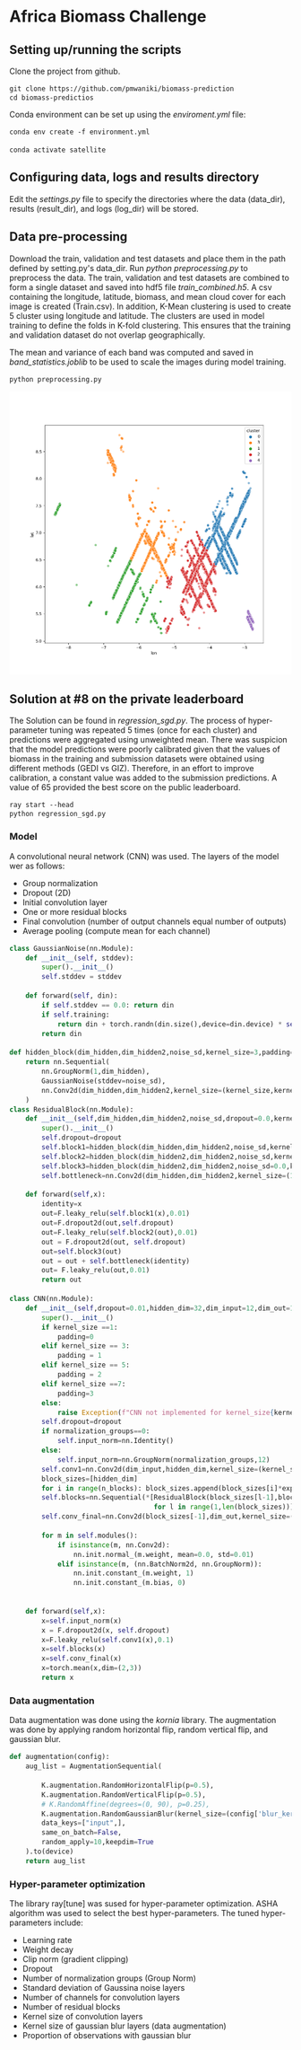 # Africa Biomass Challenge


## Setting up/running the scripts
Clone the project from github.

```commandline
git clone https://github.com/pmwaniki/biomass-prediction
cd biomass-predictios
```
Conda environment can be set up using the *enviroment.yml* file:

```commandline
conda env create -f environment.yml

conda activate satellite
```
## Configuring data, logs and results directory
Edit the *settings.py* file to specify the directories where the data (data_dir), results (result_dir), and logs (log_dir) will be stored.


## Data pre-processing
Download the train, validation and test datasets and place them in the path defined by setting.py's data_dir. Run *python preprocessing.py* to preprocess the data. The train, validation and test datasets are combined to form a single dataset and saved into hdf5 file *train_combined.h5*. A csv containing the longitude, latitude, biomass, and mean cloud cover for each image is created (Train.csv). In addition, K-Mean clustering is used to create 5 cluster using longitude and latitude. The clusters are used in model training to define the folds in K-fold clustering. This ensures that the training and validation dataset do not overlap geographically.

The mean and variance of each band was computed and saved in *band_statistics.joblib* to be used to scale the images during model training. 
```commandline
python preprocessing.py
```

![alt text for screen readers](k_mean-clusters.png "K-mean Clusters")

## Solution at #8 on the private leaderboard
The Solution can be found in *regression_sgd.py*. The process of hyper-parameter tuning was repeated 5 times (once for each cluster) and predictions were aggregated using unweighted mean.
There was suspicion that the model predictions were poorly calibrated given that the values of biomass in the training and submission datasets were obtained using different methods (GEDI vs GIZ).
Therefore, in an effort to improve calibration, a constant value was added to the submission predictions. A value of 65 provided the best score on the public leaderboard.


```commandline
ray start --head
python regression_sgd.py
```

### Model

A convolutional neural network (CNN) was used.
The layers of the model wer as follows:

- Group normalization
- Dropout (2D)
- Initial convolution layer
- One or more residual blocks
- Final convolution (number of output channels equal number of outputs)
- Average pooling (compute mean for each channel)





```python
class GaussianNoise(nn.Module):
    def __init__(self, stddev):
        super().__init__()
        self.stddev = stddev

    def forward(self, din):
        if self.stddev == 0.0: return din
        if self.training:
            return din + torch.randn(din.size(),device=din.device) * self.stddev
        return din
    
def hidden_block(dim_hidden,dim_hidden2,noise_sd,kernel_size=3,padding=1):
    return nn.Sequential(
        nn.GroupNorm(1,dim_hidden),
        GaussianNoise(stddev=noise_sd),
        nn.Conv2d(dim_hidden,dim_hidden2,kernel_size=(kernel_size,kernel_size),padding=padding,stride=1,bias=False),
    )
class ResidualBlock(nn.Module):
    def __init__(self,dim_hidden,dim_hidden2,noise_sd,dropout=0.0,kernel_size=3,padding=1):
        super().__init__()
        self.dropout=dropout
        self.block1=hidden_block(dim_hidden,dim_hidden2,noise_sd,kernel_size=kernel_size,padding=padding)
        self.block2=hidden_block(dim_hidden2,dim_hidden2,noise_sd,kernel_size=kernel_size,padding=padding)
        self.block3=hidden_block(dim_hidden2,dim_hidden2,noise_sd=0.0,kernel_size=kernel_size,padding=padding)
        self.bottleneck=nn.Conv2d(dim_hidden,dim_hidden2,kernel_size=(1,1),padding=0)

    def forward(self,x):
        identity=x
        out=F.leaky_relu(self.block1(x),0.01)
        out=F.dropout2d(out,self.dropout)
        out=F.leaky_relu(self.block2(out),0.01)
        out = F.dropout2d(out, self.dropout)
        out=self.block3(out)
        out = out + self.bottleneck(identity)
        out= F.leaky_relu(out,0.01)
        return out
    
class CNN(nn.Module):
    def __init__(self,dropout=0.01,hidden_dim=32,dim_input=12,dim_out=1,normalization_groups=0,gaussian_sd=0,n_blocks=1,expansion=2,kernel_size=3):
        super().__init__()
        if kernel_size ==1:
            padding=0
        elif kernel_size == 3:
            padding = 1
        elif kernel_size == 5:
            padding = 2
        elif kernel_size ==7:
            padding=3
        else:
            raise Exception(f"CNN not implemented for kernel_size{kernel_size}")
        self.dropout=dropout
        if normalization_groups==0:
            self.input_norm=nn.Identity()
        else:
            self.input_norm=nn.GroupNorm(normalization_groups,12)
        self.conv1=nn.Conv2d(dim_input,hidden_dim,kernel_size=(kernel_size,kernel_size),stride=1,padding=padding,bias=False)
        block_sizes=[hidden_dim]
        for i in range(n_blocks): block_sizes.append(block_sizes[i]*expansion)
        self.blocks=nn.Sequential(*[ResidualBlock(block_sizes[l-1],block_sizes[l],gaussian_sd,kernel_size=kernel_size,padding=padding)
                                    for l in range(1,len(block_sizes))])
        self.conv_final=nn.Conv2d(block_sizes[-1],dim_out,kernel_size=(kernel_size,kernel_size),stride=1,padding=padding)

        for m in self.modules():
            if isinstance(m, nn.Conv2d):
                nn.init.normal_(m.weight, mean=0.0, std=0.01)
            elif isinstance(m, (nn.BatchNorm2d, nn.GroupNorm)):
                nn.init.constant_(m.weight, 1)
                nn.init.constant_(m.bias, 0)


    def forward(self,x):
        x=self.input_norm(x)
        x = F.dropout2d(x, self.dropout)
        x=F.leaky_relu(self.conv1(x),0.1)
        x=self.blocks(x)
        x=self.conv_final(x)
        x=torch.mean(x,dim=(2,3))
        return x

```

### Data augmentation
Data augmentation was done using the *kornia* library. The augmentation was done by applying random horizontal flip, random vertical flip, and gaussian blur.

```python
def augmentation(config):
    aug_list = AugmentationSequential(

        K.augmentation.RandomHorizontalFlip(p=0.5),
        K.augmentation.RandomVerticalFlip(p=0.5),
        # K.RandomAffine(degrees=(0, 90), p=0.25),
        K.augmentation.RandomGaussianBlur(kernel_size=(config['blur_kernel_size'],config['blur_kernel_size']), sigma=(0.01, 2.0), p=config['prop_noise']),
        data_keys=["input",],
        same_on_batch=False,
        random_apply=10,keepdim=True
    ).to(device)
    return aug_list
```
### Hyper-parameter optimization
The library ray[tune] was sused for hyper-parameter optimization. ASHA algorithm was used to select the best hyper-parameters. The tuned hyper-parameters include:

- Learning rate
- Weight decay
- Clip norm (gradient clipping)
- Dropout
- Number of normalization groups (Group Norm)
- Standard deviation of Gaussina noise layers
- Number of channels for convolution layers
- Number of residual blocks
- Kernel size of convolution layers
- Kernel size of gaussian blur layers (data augmentation)
- Proportion of observations with gaussian blur


